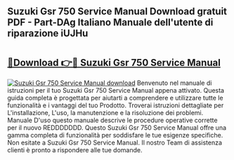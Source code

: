## Suzuki Gsr 750 Service Manual Download gratuit PDF - Part-DAg Italiano Manuale dell'utente di riparazione iUJHu

# <h2><a href="http://dfdx14e.blite.top/?on=Suzuki+Gsr+750+Service+Manual">🔗Download 👉🔴 Suzuki Gsr 750 Service Manual</a></h2>

[![Suzuki Gsr 750 Service Manual download](https://i.imgur.com/lujVjoI.png)](http://dfdx14e.blite.top/?on=Suzuki+Gsr+750+Service+Manual)
Benvenuto nel manuale di istruzioni per il tuo Suzuki Gsr 750 Service Manual appena attivato. Questa guida completa è progettata per aiutarti a comprendere e utilizzare tutte le funzionalità e i vantaggi del tuo Prodotto. Troverai istruzioni dettagliate per L'installazione, L'uso, la manutenzione e la risoluzione dei problemi. Manuale D'uso questo manuale descrive le procedure operative corrette per il nuovo REDDDDDDD. Questo Suzuki Gsr 750 Service Manual offre una gamma completa di funzionalità per soddisfare le tue esigenze specifiche. Non esitate a Suzuki Gsr 750 Service Manual. Il nostro Team di assistenza clienti è pronto a rispondere alle tue domande.
